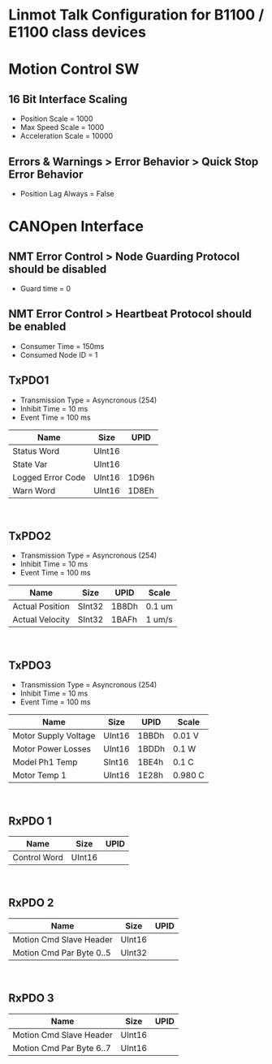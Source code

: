 # Linmot Talk Configuration for B1100 / E1100 class devices
# Motion Control SW
## 16 Bit Interface Scaling
- Position Scale = 1000
- Max Speed Scale = 1000
- Acceleration Scale = 10000
  
## Errors & Warnings > Error Behavior > Quick Stop Error Behavior
- Position Lag Always = False

# CANOpen Interface
## NMT Error Control > Node Guarding Protocol should be disabled
- Guard time = 0
  
## NMT Error Control > Heartbeat Protocol should be enabled
- Consumer Time = 150ms
- Consumed Node ID = 1

## TxPDO1
- Transmission Type = Asyncronous (254)
- Inhibit Time = 10 ms
- Event Time = 100 ms

| Name              | Size    | UPID  |
| -----------       | ------- | ----- |
| Status Word       | UInt16  |       |
| State Var         | UInt16  |       |
| Logged Error Code | UInt16  | 1D96h |
| Warn Word         | UInt16  | 1D8Eh |

</br>

## TxPDO2
- Transmission Type = Asyncronous (254)
- Inhibit Time = 10 ms
- Event Time = 100 ms

| Name                    | Size    | UPID  | Scale   |
| -----------             | ------- | ----- | -----   |
| Actual Position         | SInt32  | 1B8Dh | 0.1 um  |
| Actual Velocity         | SInt32  | 1BAFh | 1 um/s  |

</br>

## TxPDO3
- Transmission Type = Asyncronous (254)
- Inhibit Time = 10 ms
- Event Time = 100 ms

| Name                    | Size    | UPID  | Scale   |
| -----------             | ------- | ----- | -----   |
| Motor Supply Voltage    | UInt16  | 1BBDh | 0.01 V  |
| Motor Power Losses      | UInt16  | 1BDDh | 0.1 W   |
| Model Ph1 Temp          | SInt16  | 1BE4h | 0.1 C   |
| Motor Temp 1            | UInt16  | 1E28h | 0.980 C |

</br>

## RxPDO 1

| Name                      | Size    | UPID  |
| -----------               | ------- | ----- |
| Control Word              | UInt16  |       |

</br>

## RxPDO 2

| Name                      | Size    | UPID  |
| -----------               | ------- | ----- |
| Motion Cmd Slave Header   | UInt16  |       |
| Motion Cmd Par Byte 0..5  | UInt32  |       |

</br>

## RxPDO 3

| Name                      | Size    | UPID  |
| -----------               | ------- | ----- |
| Motion Cmd Slave Header   | UInt16  |       |
| Motion Cmd Par Byte 6..7  | UInt16  |       |
